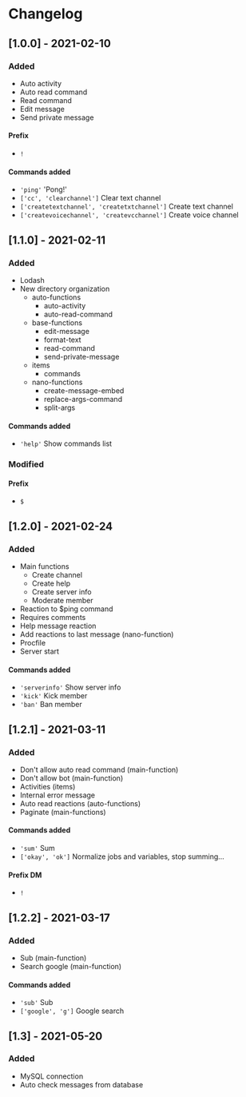 # Changelog

## [1.0.0] - 2021-02-10
### Added
- Auto activity
- Auto read command
- Read command
- Edit message
- Send private message

#### Prefix
- `!`

#### Commands added
- `'ping'` 'Pong!'
- `['cc', 'clearchannel']` Clear text channel
- `['createtextchannel', 'createtxtchannel']` Create text channel
- `['createvoicechannel', 'createvcchannel']` Create voice channel

## [1.1.0] - 2021-02-11
### Added 
- Lodash
- New directory organization
  - auto-functions
    - auto-activity
    - auto-read-command
  - base-functions
    - edit-message
    - format-text
    - read-command
    - send-private-message
  - items
    - commands
  - nano-functions
    - create-message-embed
    - replace-args-command
    - split-args

#### Commands added
- `'help'` Show commands list

### Modified

#### Prefix
- `$`

## [1.2.0] - 2021-02-24
### Added
- Main functions
  - Create channel
  - Create help
  - Create server info
  - Moderate member
- Reaction to $ping command
- Requires comments
- Help message reaction
- Add reactions to last message (nano-function)
- Procfile
- Server start

#### Commands added
- `'serverinfo'` Show server info
- `'kick'` Kick member
- `'ban'` Ban member

## [1.2.1] - 2021-03-11
### Added
- Don't allow auto read command (main-function)
- Don't allow bot (main-function)
- Activities (items)
- Internal error message
- Auto read reactions (auto-functions)
- Paginate (main-functions)

#### Commands added
- `'sum'` Sum
- `['okay', 'ok']` Normalize jobs and variables, stop summing...

#### Prefix DM
- `!`

## [1.2.2] - 2021-03-17
### Added
- Sub (main-function)
- Search google (main-function)

#### Commands added
- `'sub'` Sub
- `['google', 'g']` Google search

## [1.3] - 2021-05-20
### Added
- MySQL connection
- Auto check messages from database